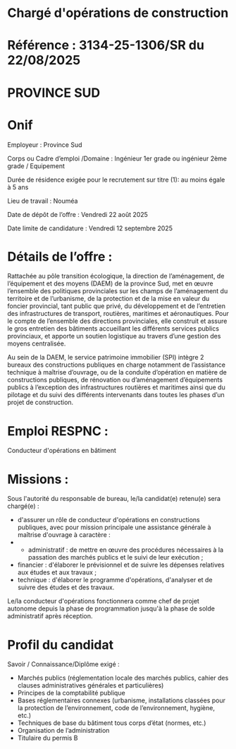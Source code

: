 
# Chargé d'opérations de construction

# Référence : 3134-25-1306/SR du 22/08/2025

# PROVINCE SUD

# Onif

Employeur : Province Sud

Corps ou Cadre d’emploi /Domaine : Ingénieur 1er grade ou ingénieur 2ème grade / Equipement

Durée de résidence exigée pour le recrutement sur titre (1): au moins égale à 5 ans

Lieu de travail : Nouméa

Date de dépôt de l’offre : Vendredi 22 août 2025

Date limite de candidature : Vendredi 12 septembre 2025

# Détails de l’offre :

Rattachée au pôle transition écologique, la direction de l’aménagement, de l’équipement et des moyens (DAEM) de la province Sud, met en œuvre l’ensemble des politiques provinciales sur les champs de l’aménagement du territoire et de l’urbanisme, de la protection et de la mise en valeur du foncier provincial, tant public que privé, du développement et de l’entretien des infrastructures de transport, routières, maritimes et aéronautiques. Pour le compte de l’ensemble des directions provinciales, elle construit et assure le gros entretien des bâtiments accueillant les différents services publics provinciaux, et apporte un soutien logistique au travers d’une gestion des moyens centralisée.

Au sein de la DAEM, le service patrimoine immobilier (SPI) intègre 2 bureaux des constructions publiques en charge notamment de l’assistance technique à maîtrise d’ouvrage, ou de la conduite d’opération en matière de constructions publiques, de rénovation ou d’aménagement d’équipements publics à l’exception des infrastructures routières et maritimes ainsi que du pilotage et du suivi des différents intervenants dans toutes les phases d’un projet de construction.

# Emploi RESPNC :

Conducteur d'opérations en bâtiment

# Missions :

Sous l'autorité du responsable de bureau, le/la candidat(e) retenu(e) sera chargé(e) :

- d'assurer un rôle de conducteur d'opérations en constructions publiques, avec pour mission principale une assistance générale à maîtrise d'ouvrage à caractère :
- - administratif : de mettre en œuvre des procédures nécessaires à la passation des marchés publics et le suivi de leur exécution ;
- financier : d'élaborer le prévisionnel et de suivre les dépenses relatives aux études et aux travaux ;
- technique : d'élaborer le programme d'opérations, d'analyser et de suivre des études et des travaux.

Le/la conducteur d'opérations fonctionnera comme chef de projet autonome depuis la phase de programmation jusqu'à la phase de solde administratif après réception.

# Profil du candidat

Savoir / Connaissance/Diplôme exigé :

- Marchés publics (réglementation locale des marchés publics, cahier des clauses administratives générales et particulières)
- Principes de la comptabilité publique
- Bases réglementaires connexes (urbanisme, installations classées pour la protection de l’environnement, code de l’environnement, hygiène, etc.)
- Techniques de base du bâtiment tous corps d’état (normes, etc.)
- Organisation de l’administration
- Titulaire du permis B

